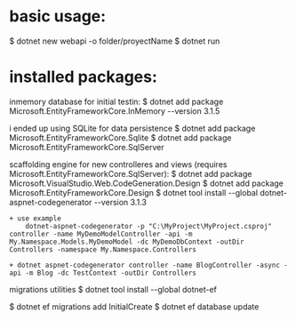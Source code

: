 # basic usage:
$ dotnet new webapi -o folder/proyectName
$ dotnet run


# installed packages:

inmemory database for initial testin:
$ dotnet add package Microsoft.EntityFrameworkCore.InMemory --version 3.1.5

i ended up using SQLite for data persistence
$ dotnet add package Microsoft.EntityFrameworkCore.Sqlite
$ dotnet add package Microsoft.EntityFrameworkCore.SqlServer

scaffolding engine for new controlleres and views (requires Microsoft.EntityFrameworkCore.SqlServer):
$ dotnet add package Microsoft.VisualStudio.Web.CodeGeneration.Design
$ dotnet add package Microsoft.EntityFrameworkCore.Design
$ dotnet tool install --global dotnet-aspnet-codegenerator --version 3.1.3

    + use example
        dotnet-aspnet-codegenerator -p "C:\MyProject\MyProject.csproj" controller -name MyDemoModelController -api -m My.Namespace.Models.MyDemoModel -dc MyDemoDbContext -outDir Controllers -namespace My.Namespace.Controllers

    + dotnet aspnet-codegenerator controller -name BlogController -async -api -m Blog -dc TestContext -outDir Controllers

migrations utilities
$ dotnet tool install --global dotnet-ef

$ dotnet ef migrations add InitialCreate
$ dotnet ef database update
